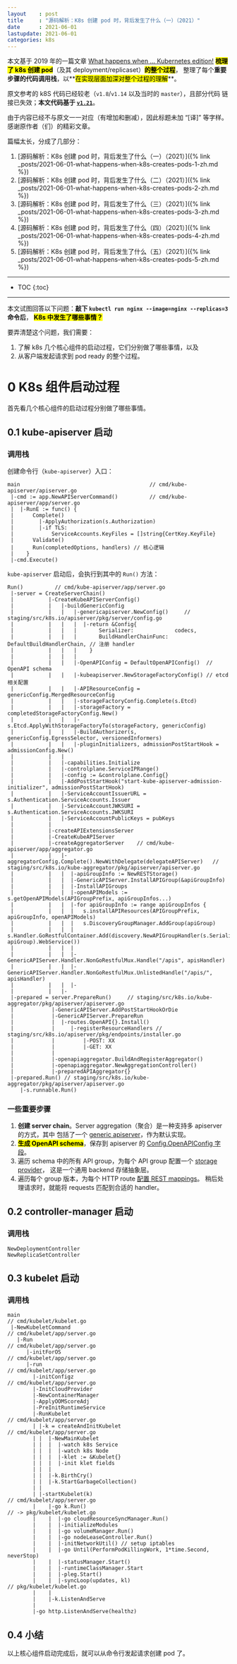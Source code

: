```yaml
---
layout    : post
title     : "源码解析：K8s 创建 pod 时，背后发生了什么（一）（2021）"
date      : 2021-06-01
lastupdate: 2021-06-01
categories: k8s
---
```


本文基于 2019 年的一篇文章
[What happens when ... Kubernetes edition!](https://github.com/jamiehannaford/what-happens-when-k8s)
**<mark>梳理了 k8s 创建 pod</mark>**（及其 deployment/replicaset）**<mark>的整个过程</mark>**，
整理了每个**重要步骤的代码调用栈**，以**<mark>在实现层面加深对整个过程的理解</mark>**。

原文参考的 k8S 代码已经较老（`v1.8`/`v1.14` 以及当时的 `master`），且部分代码
链接已失效；**本文代码基于 [`v1.21`](https://github.com/kubernetes/kubernetes/tree/v1.21.1)**。

由于内容已经不与原文一一对应（有增加和删减），因此标题未加 “[译]” 等字样。感谢原作者（们）的精彩文章。

篇幅太长，分成了几部分：

1. [源码解析：K8s 创建 pod 时，背后发生了什么（一）（2021）]({% link _posts/2021-06-01-what-happens-when-k8s-creates-pods-1-zh.md %})
1. [源码解析：K8s 创建 pod 时，背后发生了什么（二）（2021）]({% link _posts/2021-06-01-what-happens-when-k8s-creates-pods-2-zh.md %})
1. [源码解析：K8s 创建 pod 时，背后发生了什么（三）（2021）]({% link _posts/2021-06-01-what-happens-when-k8s-creates-pods-3-zh.md %})
1. [源码解析：K8s 创建 pod 时，背后发生了什么（四）（2021）]({% link _posts/2021-06-01-what-happens-when-k8s-creates-pods-4-zh.md %})
1. [源码解析：K8s 创建 pod 时，背后发生了什么（五）（2021）]({% link _posts/2021-06-01-what-happens-when-k8s-creates-pods-5-zh.md %})

----

* TOC
{:toc}

----

本文试图回答以下问题：**敲下 `kubectl run nginx --image=nginx --replicas=3` 命令后**，
**<mark>K8s 中发生了哪些事情？</mark>**

要弄清楚这个问题，我们需要：

1. 了解 k8s 几个核心组件的启动过程，它们分别做了哪些事情，以及
2. 从客户端发起请求到 pod ready 的整个过程。

# 0 K8s 组件启动过程

首先看几个核心组件的启动过程分别做了哪些事情。

## 0.1 kube-apiserver 启动

### 调用栈

创建命令行（`kube-apiserver`）入口：

```
main                                         // cmd/kube-apiserver/apiserver.go
 |-cmd := app.NewAPIServerCommand()          // cmd/kube-apiserver/app/server.go
 |  |-RunE := func() {
 |      Complete()
 |        |-ApplyAuthorization(s.Authorization)
 |        |-if TLS:
 |            ServiceAccounts.KeyFiles = []string{CertKey.KeyFile}
 |      Validate()
 |      Run(completedOptions, handlers) // 核心逻辑
 |    }
 |-cmd.Execute()
```

`kube-apiserver` 启动后，会执行到其中的 `Run()` 方法：

```
Run()          // cmd/kube-apiserver/app/server.go
 |-server = CreateServerChain()
 |           |-CreateKubeAPIServerConfig()
 |           |   |-buildGenericConfig
 |           |   |   |-genericapiserver.NewConfig()     // staging/src/k8s.io/apiserver/pkg/server/config.go
 |           |   |   |  |-return &Config{
 |           |   |   |       Serializer:             codecs,
 |           |   |   |       BuildHandlerChainFunc:  DefaultBuildHandlerChain, // 注册 handler
 |           |   |   |    } 
 |           |   |   |
 |           |   |   |-OpenAPIConfig = DefaultOpenAPIConfig()  // OpenAPI schema
 |           |   |   |-kubeapiserver.NewStorageFactoryConfig() // etcd 相关配置
 |           |   |   |-APIResourceConfig = genericConfig.MergedResourceConfig
 |           |   |   |-storageFactoryConfig.Complete(s.Etcd)
 |           |   |   |-storageFactory = completedStorageFactoryConfig.New()
 |           |   |   |-s.Etcd.ApplyWithStorageFactoryTo(storageFactory, genericConfig)
 |           |   |   |-BuildAuthorizer(s, genericConfig.EgressSelector, versionedInformers)
 |           |   |   |-pluginInitializers, admissionPostStartHook = admissionConfig.New()
 |           |   |
 |           |   |-capabilities.Initialize
 |           |   |-controlplane.ServiceIPRange()
 |           |   |-config := &controlplane.Config{}
 |           |   |-AddPostStartHook("start-kube-apiserver-admission-initializer", admissionPostStartHook)
 |           |   |-ServiceAccountIssuerURL = s.Authentication.ServiceAccounts.Issuer
 |           |   |-ServiceAccountJWKSURI = s.Authentication.ServiceAccounts.JWKSURI
 |           |   |-ServiceAccountPublicKeys = pubKeys
 |           |
 |           |-createAPIExtensionsServer
 |           |-CreateKubeAPIServer
 |           |-createAggregatorServer    // cmd/kube-apiserver/app/aggregator.go
 |           |   |-aggregatorConfig.Complete().NewWithDelegate(delegateAPIServer)   // staging/src/k8s.io/kube-aggregator/pkg/apiserver/apiserver.go
 |           |   |  |-apiGroupInfo := NewRESTStorage()
 |           |   |  |-GenericAPIServer.InstallAPIGroup(&apiGroupInfo)
 |           |   |  |-InstallAPIGroups
 |           |   |  |-openAPIModels := s.getOpenAPIModels(APIGroupPrefix, apiGroupInfos...)
 |           |   |  |-for apiGroupInfo := range apiGroupInfos {
 |           |   |  |   s.installAPIResources(APIGroupPrefix, apiGroupInfo, openAPIModels)
 |           |   |  |   s.DiscoveryGroupManager.AddGroup(apiGroup)
 |           |   |  |   s.Handler.GoRestfulContainer.Add(discovery.NewAPIGroupHandler(s.Serializer, apiGroup).WebService())
 |           |   |  |
 |           |   |  |-GenericAPIServer.Handler.NonGoRestfulMux.Handle("/apis", apisHandler)
 |           |   |  |-GenericAPIServer.Handler.NonGoRestfulMux.UnlistedHandle("/apis/", apisHandler)
 |           |   |  |-
 |           |   |-
 |-prepared = server.PrepareRun()     // staging/src/k8s.io/kube-aggregator/pkg/apiserver/apiserver.go
 |            |-GenericAPIServer.AddPostStartHookOrDie
 |            |-GenericAPIServer.PrepareRun
 |            |  |-routes.OpenAPI{}.Install()
 |            |     |-registerResourceHandlers // staging/src/k8s.io/apiserver/pkg/endpoints/installer.go
 |            |         |-POST: XX
 |            |         |-GET: XX
 |            |
 |            |-openapiaggregator.BuildAndRegisterAggregator()
 |            |-openapiaggregator.NewAggregationController()
 |            |-preparedAPIAggregator{}
 |-prepared.Run() // staging/src/k8s.io/kube-aggregator/pkg/apiserver/apiserver.go
    |-s.runnable.Run()
```

### 一些重要步骤

1. **创建 server chain**。Server aggregation（聚合）是一种支持多 apiserver 的方式，其中
   包括了一个 [generic apiserver](https://github.com/kubernetes/kubernetes/blob/v1.21.0/cmd/kube-apiserver/app/server.go#L219)，作为默认实现。
1. **<mark>生成 OpenAPI schema</mark>**，保存到 apiserver 的 [Config.OpenAPIConfig 字段](https://github.com/kubernetes/kubernetes/blob/v1.21.0/staging/src/k8s.io/apiserver/pkg/server/config.go#L167)。
1. 遍历 schema 中的所有 API group，为每个 API group 配置一个
   [storage provider](https://github.com/kubernetes/kubernetes/blob/v1.21.0/staging/src/k8s.io/kube-aggregator/pkg/apiserver/apiserver.go#L204)，
   这是一个通用 backend 存储抽象层。
1. 遍历每个 group 版本，为每个 HTTP route
   [配置 REST mappings](https://github.com/kubernetes/kubernetes/blob/v1.21.0/staging/src/k8s.io/apiserver/pkg/endpoints/groupversion.go#L92)。
   稍后处理请求时，就能将 requests 匹配到合适的 handler。

## 0.2 controller-manager 启动

### 调用栈

```
NewDeploymentController
NewReplicaSetController
```

## 0.3 kubelet 启动

### 调用栈

```
main                                                                            // cmd/kubelet/kubelet.go
 |-NewKubeletCommand                                                            // cmd/kubelet/app/server.go
   |-Run                                                                        // cmd/kubelet/app/server.go
      |-initForOS                                                               // cmd/kubelet/app/server.go
      |-run                                                                     // cmd/kubelet/app/server.go
        |-initConfigz                                                           // cmd/kubelet/app/server.go
        |-InitCloudProvider
        |-NewContainerManager
        |-ApplyOOMScoreAdj
        |-PreInitRuntimeService
        |-RunKubelet                                                            // cmd/kubelet/app/server.go
        | |-k = createAndInitKubelet                                            // cmd/kubelet/app/server.go
        | |  |-NewMainKubelet
        | |  |  |-watch k8s Service
        | |  |  |-watch k8s Node
        | |  |  |-klet := &Kubelet{}
        | |  |  |-init klet fields
        | |  |
        | |  |-k.BirthCry()
        | |  |-k.StartGarbageCollection()
        | |
        | |-startKubelet(k)                                                     // cmd/kubelet/app/server.go
        |    |-go k.Run()                                                       // -> pkg/kubelet/kubelet.go
        |    |  |-go cloudResourceSyncManager.Run()
        |    |  |-initializeModules
        |    |  |-go volumeManager.Run()
        |    |  |-go nodeLeaseController.Run()
        |    |  |-initNetworkUtil() // setup iptables
        |    |  |-go Until(PerformPodKillingWork, 1*time.Second, neverStop)
        |    |  |-statusManager.Start()
        |    |  |-runtimeClassManager.Start
        |    |  |-pleg.Start()
        |    |  |-syncLoop(updates, kl)                                         // pkg/kubelet/kubelet.go
        |    |
        |    |-k.ListenAndServe
        |
        |-go http.ListenAndServe(healthz)
```

## 0.4 小结

以上核心组件启动完成后，就可以从命令行发起请求创建 pod 了。

